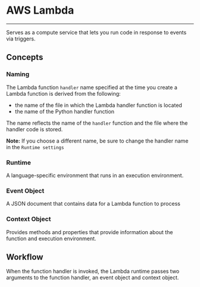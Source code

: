 # AWS Lambda
***
Serves as a compute service that lets you run code in response to events via triggers.

## Concepts

### Naming
The Lambda function `handler` name specified at the time you create a Lambda function is derived from the following:
* the name of the file in which the Lambda handler function is located
* the name of the Python handler function

The name reflects the name of the `handler` function and the file where the handler code is stored.

**Note:** If you choose a different name, be sure to change the handler name in the `Runtime settings`

### Runtime
A language-specific environment that runs in an execution environment.

### Event Object
A JSON document that contains data for a Lambda function to process

### Context Object
Provides methods and properties that provide information about the function and execution environment.

## Workflow

When the function handler is invoked, the Lambda runtime passes two arguments to the function handler, an event object and context object.

